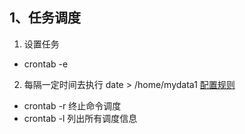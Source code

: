 ## 1、任务调度
1. 设置任务
- crontab -e
2. 每隔一定时间去执行 date > /home/mydata1
[配置规则](img/crontab.png)

- crontab -r 终止命令调度
- crontab -l 列出所有调度信息